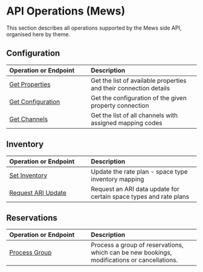 # API Operations (Mews)

This section describes all operations supported by the Mews side API, organised here by theme.

## Configuration

| <div style="width:200px">Operation or Endpoint</div> | Description |
| :-- | :-- |
| [Get Properties](../mews-operations/configuration.md#get-properties) | Get the list of available properties and their connection details |
| [Get Configuration](configuration.md) | Get the configuration of the given property connection |
| [Get Channels](../mews-operations/configuration.md) | Get the list of all channels with assigned mapping codes |

## Inventory

| <div style="width:200px">Operation or Endpoint</div> | Description |
| :-- | :-- |
| [Set Inventory](inventory.md#set-inventory) | Update the rate plan - space type inventory mapping |
| [Request ARI Update](inventory.md#request-ari-update) | Request an ARI data update for certain space types and rate plans |

## Reservations

| <div style="width:200px">Operation or Endpoint</div> | Description |
| :-- | :-- |
| [Process Group](reservations.md#process-group) | Process a group of reservations, which can be new bookings, modifications or cancellations. |
